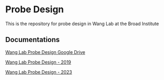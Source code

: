 # Probe Design
This is the repository for probe design in Wang Lab at the Broad Institute



## Documentations
[Wang Lab Probe Design Google Drive](https://drive.google.com/drive/folders/1MeFqQPxEXqKSWARojAcNxzGfjKpOJ-OY?usp=sharing)

[Wang Lab Probe Design - 2019](https://github.com/wanglab-broad/probe-design/blob/main/docs/2019-WangLab-probe-design-documentation.pdf)

[Wang Lab Probe Design - 2023](https://github.com/wanglab-broad/probe-design/blob/main/docs/2023-05-09-probe-design-documentation.pdf)

